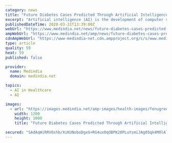 ```yaml
---
category: news
title: "Future Diabetes Cases Predicted Through Artificial Intelligence"
excerpt: "Artificial intelligence (AI) is the development of computer systems ... Combination drugs and insulin therapy is sometimes required. Regular exercise especially in type II diabetes not only helps reduce the sugar but also reduces the demand for medication ..."
publishedDateTime: 2020-03-31T13:39:00Z
webUrl: "https://www.medindia.net/news/future-diabetes-cases-predicted-through-artificial-intelligence-194086-1.htm"
ampWebUrl: "https://www.medindia.net/amp/news/future-diabetes-cases-predicted-through-artificial-intelligence-194086-1.htm"
cdnAmpWebUrl: "https://www-medindia-net.cdn.ampproject.org/c/s/www.medindia.net/amp/news/future-diabetes-cases-predicted-through-artificial-intelligence-194086-1.htm"
type: article
quality: 59
heat: 59
published: false

provider:
  name: Medindia
  domain: medindia.net

topics:
  - AI in Healthcare
  - AI

images:
  - url: "https://images.medindia.net/amp-images/health-images/fenugreek-for-diabetes.jpg"
    width: 1200
    height: 1000
    title: "Future Diabetes Cases Predicted Through Artificial Intelligence"

secured: "SAdAqWiRRVOshb/XiKUNoboDgxG+RG4ux0qOBPK28PLuYsmiJAg05qk4MOlAl47D9HYe99yM7u533SpzdE0Ekf69rWRxRicBAgXoZILYrW6nJm51GzFbK9tbqA1xaOnpm6vdM4ONUVp28OQQZ2y4NZ8ZTaL89z9zj1I/hOOvIV770yjdOT2tIvNHmokYbpd4WqyD5oKDOc5ynkwPFz4rkTsM36z+if/bqzzazDQzqWqUO7He3j+eM+RvmTr1aVDP8V7R5tywpNx7wC7QBJ7FtinzMTtDXnl5VndL/M8IiUYn3x90lrQNGwXCxdaAYTWzAZKrHYhVkhf5A4YO2jjE1Cb22wPCwub/KWPpDhw9/1O5eUI5ZMsWCSBllEpNd7x1F6mCE0r/iyG0TTXzC9CAh88A/e/A8STaRG9Ek8Qd1SVYGsvCrHuu4XTILi+rNuD/X7+EsKojOne4RbCSR4tHjuZEI2M9/+WdAi4XP+6rkkM=;HFL8desIDbnnYD6N/0zciQ=="
---
```


